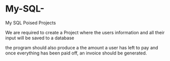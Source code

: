 # My-SQL-
My SQL Poised Projects

We are required to create a Project where the users information and all their input will be saved to a database 

the program should also produce a the  amount a user has left to pay and once everything has been paid off, an invoice should be generated.
